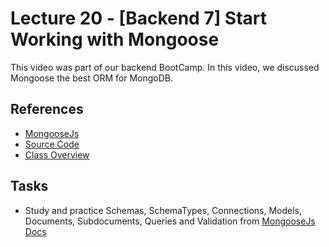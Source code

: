 # Lecture 20 - [Backend 7] Start Working with Mongoose

This video was part of our backend BootCamp. In this video, we discussed Mongoose the best ORM for MongoDB.

## References

- [MongooseJs](https://mongoosejs.com/)
- [Source Code](../../src/mongo-demo/)
- [Class Overview](../../class-overview/Lecture-20/README.md)

## Tasks

- Study and practice Schemas, SchemaTypes, Connections, Models, Documents, Subdocuments, Queries and Validation from [MongooseJs Docs](https://mongoosejs.com/docs/)
